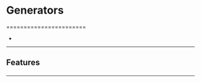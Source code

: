 # Generators
=======================


- []()
-----------------------------------------------------------------------------------------------------

## Features


### 


-----------------------------------------------------------------------------------------------------